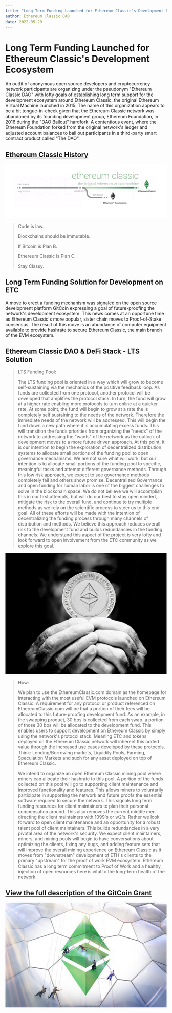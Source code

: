 ```yaml
---
title: "Long Term Funding Launched for Ethereum Classic's Development Ecosystem"
author: Ethereum Classic DAO
date: 2022-05-20
---
```


# Long Term Funding Launched for Ethereum Classic's Development Ecosystem

An outfit of anonymous open source developers and cryptocurrency network participants are organizing under the pseudonym "Ethereum Classic DAO" with lofty goals of establishing long term support for the development ecosystem around Ethereum Classic, the original Ethereum Virtual Machine launched in 2015. The name of this organization appears to be a bit tongue-in-cheek given that the Ethereum Classic network was abandoned by its founding development group, Ethereum Foundation, in 2016 during the "DAO Bailout" hardfork. A contentious event, where the Ethereum Foundation forked from the original network's ledger and adjusted account balances to bail out participants in a third-party smart contract product called "The DAO".

## [Ethereum Classic History](https://ethereumclassic.org/knowledge/history)

![Ethereum Classic - The Original EVM](./etc-main-branch.jpg)

>Code is law.
>
>Blockchains should be immutable.
>
>If Bitcoin is Plan B.
>
>Ethereum Classic is Plan C.
>
>Stay Classy.


## Long Term Funding Solution for Development on ETC

A move to erect a funding mechanism was signaled on the open source development platform GitCoin expressing a goal of future-proofing the network's development ecosystem. This news comes at an opportune time as Ethereum Classic's more popular, sister chain moves to Proof-of-Stake consensus. The result of this move is an abundance of computer equipment available to provide hashrate to secure Ethereum Classic, the main branch of the EVM ecosystem.


## Ethereum Classic DAO & DeFi Stack - LTS Solution

>LTS Funding Pool:
>
>The LTS funding pool is oriented in a way which will grow to become self-sustaining via the mechanics of the positive feedback loop. As funds are collected from one protocol, another protocol will be developed that amplifies the protocol stack. In turn, the fund will grow at a higher rate enabling more protocols to turn online at a quicker rate. At some point, the fund will begin to grow at a rate the is completely self sustaining to the needs of the network. Therefore the immediate needs of the network will be addressed. This will begin the fund down a new path where it is accumulating excess funds. This will transition the funds priorities from organizing the "needs" of the network to addressing the "wants" of the network as the outlook of development moves to a more future driven approach. At this point, it is our intention to begin the exploration of decentralized distribution systems to allocate small portions of the funding pool to open governance mechanisms. We are not sure what will work, but our intention is to allocate small portions of the funding pool to specific, meaningful tasks and attempt different governance methods. Through this low risk approach, we expect to see governance methods completely fail and others show promise. Decentralized Governance and open funding for human labor is one of the biggest challenges to solve in the blockchain space. We do not believe we will accomplish this in our first attempts, but will do our best to stay open minded, mitigate the risk to the overall fund, and continue to try multiple methods as we rely on the scientific process to steer us to this end goal. All of these efforts will be made with the intention of decentralizing the funding process through many channels of distribution and methods. We believe this approach reduces overall risk to the development fund and builds redundancies in the funding channels. We understand this aspect of the project is very lofty and look forward to open involvement from the ETC community as we explore this goal.

![Ethereum Classic is Money](./etc-is-money.png)

>How:
>
>We plan to use the EthereumClassic.com domain as the homepage for interacting with the most useful EVM protocols launched on Ethereum Classic. A requirement for any protocol or product referenced on EthereumClassic.com will be that a portion of their fees will be allocated to this future-proofing development fund. As an example, in the swapping product, 30 bps is collected from each swap. a portion of those 30 bps will be allocated to the development fund. This enables users to support development on Ethereum Classic by simply using the network's protocol stack. Meaning ETC and tokens deployed on the Ethereum Classic network will inherent this added value through the increased use cases developed by these protocols. Think: Lending/Borrowing markets, Liquidity Pools, Farming, Speculation Markets and such for any asset deployed on top of Ethereum Classic.
>
>We intend to organize an open Ethereum Classic mining pool where miners can allocate their hashrate to this pool. A portion of the funds collected on this pool will go to supporting client maintenance and improved functionality and features. This allows miners to voluntarily participate in supporting the network and future proofs the essential software required to secure the network. This signals long term funding resources for client maintainers to plan their personal compensation around. This also removes the current middle men directing the client maintainers with 1099's or w2's. Rather we look forward to open client maintenance and an opportunity for a robust talent pool of client maintainers. This builds redundancies in a very pivotal area of the network's security. We expect client maintainers, miners, and mining pools will begin to have conversations about optimizing the clients, fixing any bugs, and adding feature sets that will improve the overall mining experience on Ethereum Classic as it moves from "downstream" development of ETH's clients to the primary "upstream" for the proof of work EVM ecosystem. Ethereum Classic has a long term commitment to Proof of Work and a healthy injection of open resources here is vital to the long-term health of the network.

## [View the full description of the GitCoin Grant](https://gitcoin.co/grants/412/ethereum-classic-dao-defi-stack)

![Ethereum Classic DAO](./etc-community.png)
